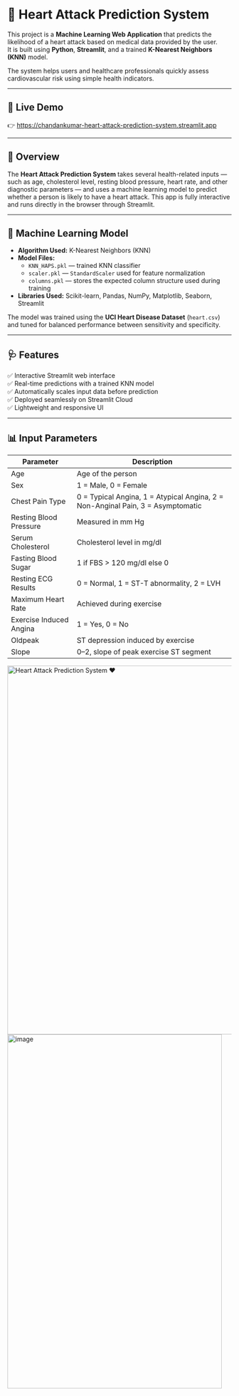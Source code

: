 # 💓 Heart Attack Prediction System

This project is a **Machine Learning Web Application** that predicts the likelihood of a heart attack based on medical data provided by the user.  
It is built using **Python**, **Streamlit**, and a trained **K-Nearest Neighbors (KNN)** model.  

The system helps users and healthcare professionals quickly assess cardiovascular risk using simple health indicators.

---

## 🚀 Live Demo
👉 https://chandankumar-heart-attack-prediction-system.streamlit.app

---

## 📖 Overview
The **Heart Attack Prediction System** takes several health-related inputs — such as age, cholesterol level, resting blood pressure, heart rate, and other diagnostic parameters — and uses a machine learning model to predict whether a person is likely to have a heart attack.
This app is fully interactive and runs directly in the browser through Streamlit.

---

## 🧠 Machine Learning Model

- **Algorithm Used:** K-Nearest Neighbors (KNN)  
- **Model Files:**
  - `KNN_HAPS.pkl` — trained KNN classifier
  - `scaler.pkl` — `StandardScaler` used for feature normalization
  - `columns.pkl` — stores the expected column structure used during training
- **Libraries Used:** Scikit-learn, Pandas, NumPy, Matplotlib, Seaborn, Streamlit

The model was trained using the **UCI Heart Disease Dataset** (`heart.csv`) and tuned for balanced performance between sensitivity and specificity.

---

## 🩺 Features

✅ Interactive Streamlit web interface  
✅ Real-time predictions with a trained KNN model  
✅ Automatically scales input data before prediction  
✅ Deployed seamlessly on Streamlit Cloud  
✅ Lightweight and responsive UI  

---

## 📊 Input Parameters

| Parameter | Description |
|------------|-------------|
| Age | Age of the person |
| Sex | 1 = Male, 0 = Female |
| Chest Pain Type | 0 = Typical Angina, 1 = Atypical Angina, 2 = Non-Anginal Pain, 3 = Asymptomatic |
| Resting Blood Pressure | Measured in mm Hg |
| Serum Cholesterol | Cholesterol level in mg/dl |
| Fasting Blood Sugar | 1 if FBS > 120 mg/dl else 0 |
| Resting ECG Results | 0 = Normal, 1 = ST-T abnormality, 2 = LVH |
| Maximum Heart Rate | Achieved during exercise |
| Exercise Induced Angina | 1 = Yes, 0 = No |
| Oldpeak | ST depression induced by exercise |
| Slope | 0–2, slope of peak exercise ST segment |


<img width="574" height="828" alt="Heart Attack Prediction System ❤️" src="https://github.com/user-attachments/assets/76d379b1-83a4-437b-b061-f29f8dd4a9b0" />
<img width="482" height="795" alt="image" src="https://github.com/user-attachments/assets/45ee1d4c-848b-465d-acac-81a93cc4f98a" />

